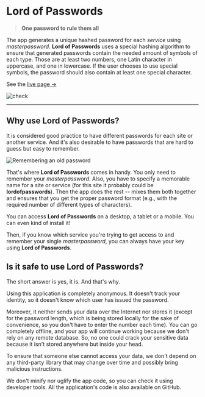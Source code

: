 # Lord of Passwords

> **One password to rule them all**

The app generates a unique hashed password for each _service_ using _masterpassword_.
**Lord of Passwords** uses a special hashing algorithm to ensure that generated passwords contain the needed amount of symbols of each type.
Those are at least two numbers, one Latin character in uppercase, and one in lowercase.
If the user chooses to use special symbols, the password should also contain at least one special character.

See the [live page →](https://tatomyr.github.io/lordofpasswords/)

![check](https://github.com/tatomyr/lordofpasswords/actions/workflows/check.yaml/badge.svg)

---

## Why use Lord of Passwords?

It is considered good practice to have different passwords for each site or another service.
And it's also desirable to have passwords that are hard to guess but easy to remember.

![Remembering an old password](https://i.kym-cdn.com/photos/images/original/001/634/432/fb1.jpg)

That's where **Lord of Passwords** comes in handy.
You only need to remember your _masterpassword_.
Also, you have to specify a memorable name for a site or service (for this site it probably could be **lordofpasswords**).
Then the app does the rest -- mixes them both together and ensures that you get the proper password format (e.g., with the required number of different types of characters).

You can access **Lord of Passwords** on a desktop, a tablet or a mobile.
You can even kind of install it!

Then, if you know which service you're trying to get access to and remember your single _masterpassword_, you can always have your key using **Lord of Passwords**.

## Is it safe to use Lord of Passwords?

The short answer is yes, it is. And that's why.

Using this application is completely anonymous.
It doesn't track your identity, so it doesn't know which user has issued the password.

Moreover, it neither sends your data over the Internet nor stores it (except for the password length, which is being stored locally for the sake of convenience, so you don't have to enter the number each time).
You can go completely offline, and your app will continue working because we don't rely on any remote database.
So, no one could crack your sensitive data because it isn't stored anywhere but inside your head.

To ensure that someone else cannot access your data, we don't depend on any third-party library that may change over time and possibly bring malicious instructions.

We don't minify nor uglify the app code, so you can check it using developer tools.
All the application's code is also available on GitHub.
